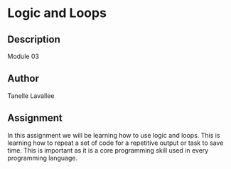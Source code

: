 # Logic and Loops

## Description
Module 03

## Author
Tanelle Lavallee

## Assignment
In this assignment we will be learning how to use logic and loops. This is learning how to repeat a set of code for a repetitive output or task to save time. This is important as it is a core programming skill used in every programming language. 